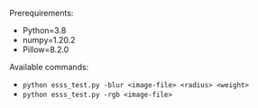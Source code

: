 Prerequirements:
- Python=3.8
- numpy=1.20.2
- Pillow=8.2.0

Available commands:

- `python esss_test.py -blur <image-file> <radius> <weight>`
- `python esss_test.py -rgb <image-file>`
